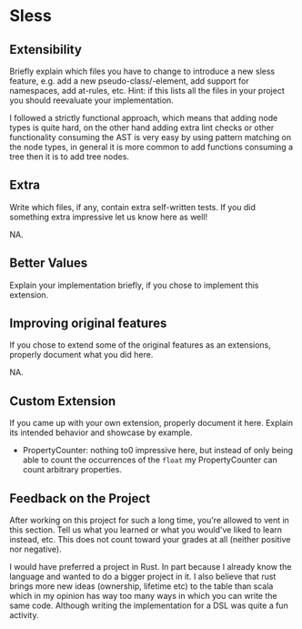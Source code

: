 # Sless

## Extensibility

Briefly explain which files you have to change to introduce a new sless feature, e.g. add a new pseudo-class/-element, add support for namespaces, add at-rules, etc. 
Hint: if this lists all the files in your project you should reevaluate your implementation.

I followed a strictly functional approach, which means that adding node types is quite hard, on the other hand adding 
extra lint checks or other functionality consuming the AST is very easy by using pattern matching on the node types,
in general it is more common to add functions consuming a tree then it is to add tree nodes. 

## Extra

Write which files, if any, contain extra self-written tests. If you did something extra impressive let us know here as well!

NA.

## Better Values

Explain your implementation briefly, if you chose to implement this extension.

## Improving original features

If you chose to extend some of the original features as an extensions, properly document what you did here.

NA.

## Custom Extension

If you came up with your own extension, properly document it here. Explain its
intended behavior and showcase by example.

- PropertyCounter: nothing to0 impressive here, but instead of only being able to count the occurrences of the `float` my
PropertyCounter can count arbitrary properties. 

## Feedback on the Project 

After working on this project for such a long time, you're allowed to vent in this
section. Tell us what you learned or what you would've liked to learn instead,
etc. This does not count toward your grades at all (neither positive nor negative).

I would have preferred a project in Rust. In part because I already know the language and wanted to do a bigger project
in it. I also believe that rust brings more new ideas (ownership, lifetime etc) to the table than scala which in my 
opinion has way too many ways in which you can write the same code. Although writing the implementation for a DSL was 
quite a fun activity.
